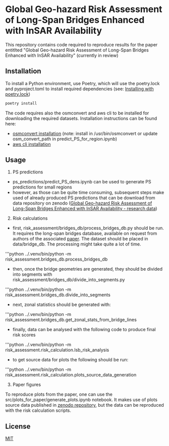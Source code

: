 # Global Geo-hazard Risk Assessment of Long-Span Bridges Enhanced with InSAR Availability

This repository contains code required to reproduce results for the paper entitlted "Global Geo-hazard Risk Assessment of Long-Span Bridges Enhanced with InSAR Availability" (currently in review)

## Installation

To install a Python environment, use Poetry, which will use the poetry.lock and pyproject.toml to install required dependencies (see: [Installing with poetry.lock](https://python-poetry.org/docs/basic-usage/#installing-with-poetrylock))

```bash
poetry install
```

The code requires also the osmconvert and aws cli to be installed for downloading the required datasets. Installation instructions can be found here: 
- [osmconvert installation](https://wiki.openstreetmap.org/wiki/Osmconvert) (note: install in /usr/bin/osmconvert or update osm_convert_path in predict_PS_for_region.ipynb)
- [aws cli installation](https://aws.amazon.com/cli/)


## Usage

1) PS predictions
- ps_predictions/predict_PS_dens.ipynb can be used to generate PS predictions for small regions
- however, as those can be quite time consuming, subsequent steps make used of already produced PS predictions that can be download from data repository on zenodo ([Global Geo-hazard Risk Assessment of Long-Span Bridges Enhanced with InSAR Availability - research data](10.5281/zenodo.15797030)) 


2) Risk calculations
- first, risk_assessment/bridges_db/process_bridges_db.py should be run. It requires the long-span bridges database, available on request from authors of the associated [paper](https://doi.org/10.1080/15732479.2019.1639773). The dataset should be placed in data/bridge_db. The processing might take quite a lot of time. 

'''python
../.venv/bin/python -m risk_assessment.bridges_db.process_bridges_db

- then, once the bridge geometries are generated, they should be divided into segments with risk_assessment/bridges_db/divide_into_segments.py 

'''python
../.venv/bin/python -m risk_assessment.bridges_db.divide_into_segments 

- next, zonal statistics should be generated with:

'''python
 ../.venv/bin/python -m risk_assessment.bridges_db.get_zonal_stats_from_bridge_lines

- finally, data can be analysed with the following code to produce final risk scores

'''python
 ../.venv/bin/python -m risk_assessment.risk_calculation.lsb_risk_analysis 

- to get source data for plots the following should be run: 

'''python
 ../.venv/bin/python -m risk_assessment.risk_calculation.plots_source_data_generation 

3) Paper figures

To reproduce plots from the paper, one can use the src/plots_for_paper/generate_plots.ipynb notebook. It makes use of plots source data published in [zenodo repository](10.5281/zenodo.15797030), but the data can be reproduced with the risk calculation scripts.


## License

[MIT](https://choosealicense.com/licenses/mit/)